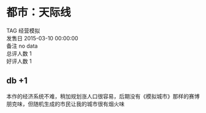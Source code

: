 



# 都市：天际线
  
TAG 经营模拟  
发售日 2015-03-10 00:00:00  
备注 no data  
总评人数 1  
好评人数 1
##  db +1 


 本作的经济系统不难，稍加规划涨人口很容易，后期没有《模拟城市》那样的赛博朋克味，但随机生成的市民让我的城市很有烟火味 
